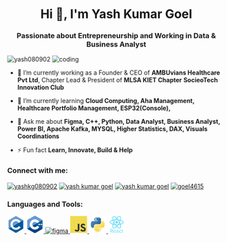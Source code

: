 
<h1 align="center">Hi 👋, I'm Yash Kumar Goel</h1>
<h3 align="center">Passionate about Entrepreneurship and Working in Data & Business Analyst</h3>

<img align="right" alt="coding" width="400" src="https://camo.githubusercontent.com/cae12fddd9d6982901d82580bdf321d81fb299141098ca1c2d4891870827bf17/68747470733a2f2f6d69726f2e6d656469756d2e636f6d2f6d61782f313336302f302a37513379765349765f7430696f4a2d5a2e676966">


<p align="left"> <img src="https://komarev.com/ghpvc/?username=yash080902&label=Profile%20views&color=0e75b6&style=flat" alt="yash080902" /> </p>

- 🔭 I’m currently working as a Founder & CEO of **AMBUvians Healthcare Pvt Ltd**, Chapter Lead & President of **MLSA KIET Chapter**  **SocieoTech Innovation Club**

- 🌱 I’m currently learning **Cloud Computing, Aha Management, Healthcare Portfolio Management, ESP32(Console),**

- 💬 Ask me about **Figma, C++, Python, Data Analyst, Business Analyst, Power BI, Apache Kafka, MYSQL, Higher Statistics, DAX, Visuals Coordinations**

- ⚡ Fun fact **Learn, Innovate, Build & Help**

<h3 align="left">Connect with me:</h3>
<p align="left">
<a href="https://twitter.com/yashkg080902" target="blank"><img align="center" src="https://raw.githubusercontent.com/rahuldkjain/github-profile-readme-generator/master/src/images/icons/Social/twitter.svg" alt="yashkg080902" height="30" width="40" /></a>
<a href="https://linkedin.com/in/yash kumar goel" target="blank"><img align="center" src="https://raw.githubusercontent.com/rahuldkjain/github-profile-readme-generator/master/src/images/icons/Social/linked-in-alt.svg" alt="yash kumar goel" height="30" width="40" /></a>
<a href="https://stackoverflow.com/users/yash kumar goel" target="blank"><img align="center" src="https://raw.githubusercontent.com/rahuldkjain/github-profile-readme-generator/master/src/images/icons/Social/stack-overflow.svg" alt="yash kumar goel" height="30" width="40" /></a>
<a href="https://instagram.com/goel4615" target="blank"><img align="center" src="https://raw.githubusercontent.com/rahuldkjain/github-profile-readme-generator/master/src/images/icons/Social/instagram.svg" alt="goel4615" height="30" width="40" /></a>
</p>

<h3 align="left">Languages and Tools:</h3>
<p align="left"> <a href="https://www.cprogramming.com/" target="_blank" rel="noreferrer"> <img src="https://raw.githubusercontent.com/devicons/devicon/master/icons/c/c-original.svg" alt="c" width="40" height="40"/> </a> <a href="https://www.w3schools.com/cpp/" target="_blank" rel="noreferrer"> <img src="https://raw.githubusercontent.com/devicons/devicon/master/icons/cplusplus/cplusplus-original.svg" alt="cplusplus" width="40" height="40"/> </a> <a href="https://www.figma.com/" target="_blank" rel="noreferrer"> <img src="https://www.vectorlogo.zone/logos/figma/figma-icon.svg" alt="figma" width="40" height="40"/> </a> <a href="https://developer.mozilla.org/en-US/docs/Web/JavaScript" target="_blank" rel="noreferrer"> <img src="https://raw.githubusercontent.com/devicons/devicon/master/icons/javascript/javascript-original.svg" alt="javascript" width="40" height="40"/> </a> <a href="https://www.python.org" target="_blank" rel="noreferrer"> <img src="https://raw.githubusercontent.com/devicons/devicon/master/icons/python/python-original.svg" alt="python" width="40" height="40"/> </a> <a href="https://reactjs.org/" target="_blank" rel="noreferrer"> <img src="https://raw.githubusercontent.com/devicons/devicon/master/icons/react/react-original-wordmark.svg" alt="react" width="40" height="40"/> </a> </p>

